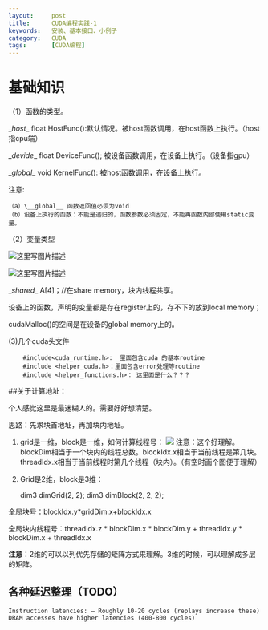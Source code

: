 ```yaml
---
layout:     post
title:      CUDA编程实践-1
keywords:   安装、基本接口、小例子
category:   CUDA
tags:		[CUDA编程]
---
```



# 基础知识

（1）函数的类型。

\__host__ float HostFunc():默认情况。被host函数调用，在host函数上执行。（host指cpu端）

\__devide__ float DeviceFunc(); 被设备函数调用，在设备上执行。（设备指gpu）

\__global__ void KernelFunc(): 被host函数调用，在设备上执行。

注意:


	（a）\__global__ 函数返回值必须为void
	（b）设备上执行的函数：不能是递归的，函数参数必须固定，不能再函数内部使用static变量。

（2）变量类型


![这里写图片描述](http://img.blog.csdn.net/20170302200509623?watermark/2/text/aHR0cDovL2Jsb2cuY3Nkbi5uZXQvdTAxMDQ1ODg2Mw==/font/5a6L5L2T/fontsize/400/fill/I0JBQkFCMA==/dissolve/70/gravity/SouthEast)

![这里写图片描述](http://img.blog.csdn.net/20170302200550980?watermark/2/text/aHR0cDovL2Jsb2cuY3Nkbi5uZXQvdTAxMDQ1ODg2Mw==/font/5a6L5L2T/fontsize/400/fill/I0JBQkFCMA==/dissolve/70/gravity/SouthEast)


\__shared__ A[4]；//在share memory，块内线程共享。

设备上的函数，声明的变量都是存在register上的，存不下的放到local memory；

cudaMalloc()的空间是在设备的global memory上的。

(3)几个cuda头文件

        #include<cuda_runtime.h>:  里面包含cuda 的基本routine
        #include <helper_cuda.h>：里面包含error处理等routine
        #include <helper_functions.h>： 这里面是什么？？？



##关于计算地址：

个人感觉这里是最迷糊人的。需要好好想清楚。

思路：先求块首地址，再加块内地址。

1. grid是一维，block是一维，如何计算线程号：
![](http://img.blog.csdn.net/20170301134426181?watermark/2/text/aHR0cDovL2Jsb2cuY3Nkbi5uZXQvdTAxMDQ1ODg2Mw==/font/5a6L5L2T/fontsize/400/fill/I0JBQkFCMA==/dissolve/70/gravity/SouthEast)
注意：这个好理解。blockDim相当于一个块内的线程总数。blockIdx.x相当于当前线程是第几块。threadIdx.x相当于当前线程时第几个线程（块内）。（有空时画个图便于理解）

2. Grid是2维，block是3维：
    
    dim3 dimGrid(2, 2);
    dim3 dimBlock(2, 2, 2);

全局块号：blockIdx.y*gridDim.x+blockIdx.x

全局块内线程号：threadIdx.z * blockDim.x * blockDim.y + threadIdx.y * blockDim.x + threadIdx.x

**注意**：2维的可以以列优先存储的矩阵方式来理解。3维的时候，可以理解成多层的矩阵。


## 各种延迟整理（TODO）

    Instruction latencies: – Roughly 10-20 cycles (replays increase these) 
    DRAM accesses have higher latencies (400-800 cycles)




